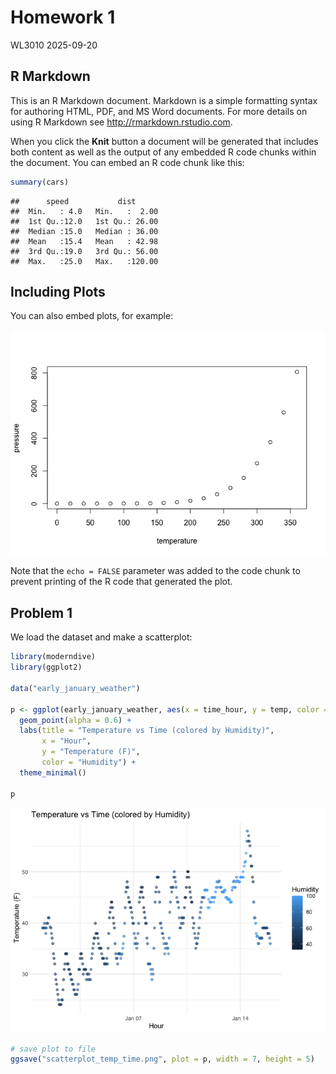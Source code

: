 Homework 1
================
WL3010
2025-09-20

## R Markdown

This is an R Markdown document. Markdown is a simple formatting syntax
for authoring HTML, PDF, and MS Word documents. For more details on
using R Markdown see <http://rmarkdown.rstudio.com>.

When you click the **Knit** button a document will be generated that
includes both content as well as the output of any embedded R code
chunks within the document. You can embed an R code chunk like this:

``` r
summary(cars)
```

    ##      speed           dist       
    ##  Min.   : 4.0   Min.   :  2.00  
    ##  1st Qu.:12.0   1st Qu.: 26.00  
    ##  Median :15.0   Median : 36.00  
    ##  Mean   :15.4   Mean   : 42.98  
    ##  3rd Qu.:19.0   3rd Qu.: 56.00  
    ##  Max.   :25.0   Max.   :120.00

## Including Plots

You can also embed plots, for example:

![](Homework1_wl3010_files/figure-gfm/pressure-1.png)<!-- -->

Note that the `echo = FALSE` parameter was added to the code chunk to
prevent printing of the R code that generated the plot.

## Problem 1

We load the dataset and make a scatterplot:

``` r
library(moderndive)
library(ggplot2)

data("early_january_weather")

p <- ggplot(early_january_weather, aes(x = time_hour, y = temp, color = humid)) +
  geom_point(alpha = 0.6) +
  labs(title = "Temperature vs Time (colored by Humidity)",
       x = "Hour",
       y = "Temperature (F)",
       color = "Humidity") +
  theme_minimal()

p
```

![](Homework1_wl3010_files/figure-gfm/unnamed-chunk-1-1.png)<!-- -->

``` r
# save plot to file
ggsave("scatterplot_temp_time.png", plot = p, width = 7, height = 5)
```
